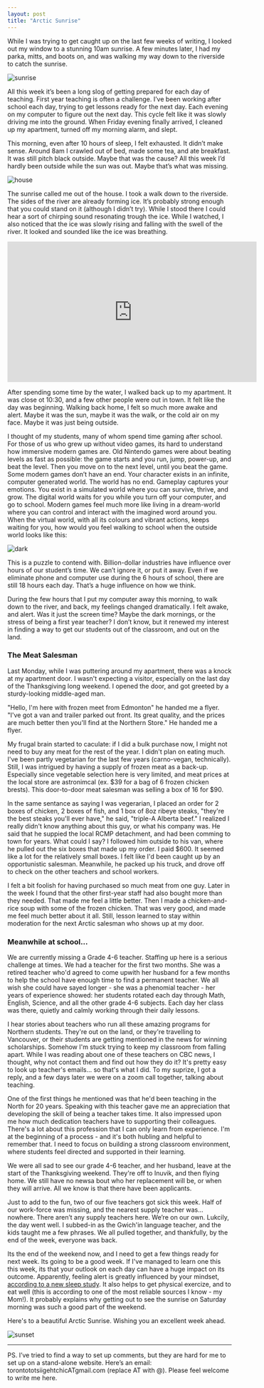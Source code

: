 ```yaml
---
layout: post
title: "Arctic Sunrise"
---
```



While I was trying to get caught up on the last few weeks of writing, I looked out my window to a stunning 10am sunrise. A few minutes later, I had my parka, mitts, and boots on, and was walking my way down to the riverside to catch the sunrise. 

![sunrise](https://www.dropbox.com/scl/fi/f7q2qrzp1isfmjucc0r1v/20241019_101414.jpg?rlkey=wh7p9lrvsvlicixak7gdrm79q&st=386qnhaj&raw=1)

All this week it’s been a long slog of getting prepared for each day of teaching. First year teaching is often a challenge. I’ve been working after school each day, trying to get lessons ready for the next day. Each evening on my computer to figure out the next day. This cycle felt like it was slowly driving me into the ground. When Friday evening finally arrived, I cleaned up my apartment, turned off my morning alarm, and slept.

This morning, even after 10 hours of sleep, I felt exhausted. It didn’t make sense. Around 8am I crawled out of bed, made some tea, and ate breakfast. It was still pitch black outside. Maybe that was the cause? All this week I’d hardly been outside while the sun was out. Maybe that’s what was missing.

![house](https://www.dropbox.com/scl/fi/5jdykitu2enfno3eril92/20241019_102123.jpg?rlkey=2umvkfz2e195wizpemzyo1cp8&st=6zw2qfvd&raw=1)

The sunrise called me out of the house. I took a walk down to the riverside. The sides of the river are already forming ice. It’s probably strong enough that you could stand on it (although I didn’t try). While I stood there I could hear a sort of chirping sound resonating trough the ice. While I watched, I also noticed that the ice was slowly rising and falling with the swell of the river. It looked and sounded like the ice was breathing. 

<iframe width="560" height="315" src="https://www.youtube.com/embed/C0Dv7-0KrE8?si=B01iUea1XX5wejZG" title="YouTube video player" frameborder="0" allow="accelerometer; autoplay; clipboard-write; encrypted-media; gyroscope; picture-in-picture; web-share" referrerpolicy="strict-origin-when-cross-origin" allowfullscreen></iframe>


After spending some time by the water, I walked back up to my apartment. It was close ot 10:30, and a few other people were out in town. It felt like the day was beginning. Walking back home, I felt so much more awake and alert. Maybe it was the sun, maybe it was the walk, or the cold air on my face. Maybe it was just being outside. 

I thought of my students, many of whom spend time gaming after school. For those of us who grew up without video games, its hard to understand how immersive modern games are. Old Nintendo games were about beating levels as fast as possible: the game starts and you run, jump, power-up, and beat the level. Then you move on to the next level, until you beat the game. Some modern games don’t have an end. Your character exists in an infinite, computer generated world. The world has no end.  Gameplay captures your emotions. You exist in a simulated world where you can survive, thrive, and grow. The digital world waits for you while you turn off your computer, and go to school. Modern games feel much more like living in a dream-world where you can control and interact with the imagined word around you. When the virtual world, with all its colours and vibrant actions, keeps waiting for you, how would you feel walking to school when the outside world looks like this:

![dark](https://www.dropbox.com/scl/fi/m9e2kl0jkwjdzpzrr2bg9/20241008_071209.jpg?rlkey=7m4hitw9anl8q2n6575h6u8fj&st=nu7umawl&raw=1)

This is a puzzle to contend with. Billion-dollar industries have influence over hours of our student’s time. We can’t ignore it, or put it away. Even if we eliminate phone and computer use during the 6 hours of school, there are still 18 hours each day. That’s a huge influence on how we think.

During the few hours that I put my computer away this morning, to walk down to the river, and back, my feelings changed dramatically. I felt awake, and alert. Was it just the screen time? Maybe the dark mornings, or the stress of being a first year teacher? I don’t know, but it renewed my interest in finding a way to get our students out of the classroom, and out on the land.   

### The Meat Salesman

Last Monday, while I was puttering around my apartment, there was a knock at my apartment door. I wasn't expecting a visitor, especially on the last day of the Thanksgiving long weekend. I opened the door, and got greeted by a sturdy-looking middle-aged man. 

"Hello, I'm here with frozen meet from Edmonton" he handed me a flyer. "I've got a van and trailer parked out front. Its great quality, and the prices are much better then you'll find at the Northern Store." He handed me a flyer. 

My frugal brain started to caculate: if I did a bulk purchase now, I might not need to buy any meat for the rest of the year. I didn't plan on eating much. I've been partly vegetarian for the last few years (carno-vegan, technically). Still, I was intrigued by having a supply of frozen meat as a back-up. Especially since vegetable selection here is very limited, and meat prices at the local store are astronimcal (ex. $39 for a bag of 6 frozen chicken brests). This door-to-door meat salesman was selling a box of 16 for $90. 

In the same sentance as saying I was vegerarian, I placed an order for 2 boxes of chicken, 2 boxes of fish, and 1 box of 8oz ribeye steaks, "they're the best steaks you'll ever have," he said, "triple-A Alberta beef." I realized I really didn't know anything about this guy, or what his company was. He said that he suppied the local RCMP detachment, and had been comming to town for years. What could I say? I followed him outside to his van, where he pulled out the six boxes that made up my order. I paid $600. It seemed like a lot for the relatively small boxes. I felt like I'd been caught up by an opportunistic salesman. Meanwhile, he packed up his truck, and drove off to check on the other teachers and school workers. 

I felt a bit foolish for having purchased so much meat from one guy. Later in the week I found that the other first-year staff had also bought more than they needed. That made me feel a little better. Then I made a chicken-and-rice soup with some of the frozen chicken. That was very good, and made me feel much better about it all. Still, lesson learned to stay within moderation for the next Arctic salesman who shows up at my door. 

### Meanwhile at school…

We are currently missing a Grade 4-6 teacher. Staffing up here is a serious challenge at times. We had a teacher for the first two months. She was a retired teacher who'd agreed to come upwith her husband for a few months to help the school have enough time to find a permanent teacher. We all wish she could have sayed longer - she was a phenomial teacher - her years of experience showed: her students rotated each day through Math, English, Science, and all the other grade 4-6 subjects. Each day her class was there, quietly and calmly working through their daily lessons. 

I hear stories about teachers who run all these amazing programs for Northern students. They're out on the land, or they're travelling to Vancouver, or their students are getting mentioned in the news for winning scholarships. Somehow I'm stuck trying to keep my classroom from falling apart. While I was reading about one of these teachers on CBC news, I thought, why not contact them and find out how they do it? It's pretty easy to look up teacher's emails... so that's what I did. To my suprize, I got a reply, and a few days later we were on a zoom call together, talking about teaching. 

One of the first things he mentioned was that he'd been teaching in the North for 20 years. Speaking with this teacher gave me an appreciation that developing the skill of being a teacher takes time. It also impressed upon me how much dedication teachers have to supporting their colleagues. There's a lot about this profession that I can only learn from experience. I'm at the beginning of a process - and it's both hubling and helpful to remember that. I need to focus on building a strong classroom environment, where students feel directed and supported in their learning. 

We were all sad to see our grade 4-6 teacher, and her husband, leave at the start of the Thanksgiving weekend. They're off to Inuvik, and then flying home. We still have no newsa bout who her replacement will be, or when they will arrive. All we know is that there have been applicants. 

Just to add to the fun, two of our five teachers got sick this week. Half of our work-force was missing, and the nearest supply teacher was... nowhere. There aren’t any supply teachers here. We’re on our own. Lukcily, the day went well. I subbed-in as the Gwich'in language teacher, and the kids taught me a few phrases. We all pulled together, and thankfully, by the end of the week, everyone was back. 

Its the end of the weekend now, and I need to get a few things ready for next week. Its going to be a good week. If I've managed to learn one this this week, its that your outlook on each day can have a huge impact on its outcome. Apparently, feeling alert is greatly influenced by your mindset, [according to a new sleep study](https://www.bbc.com/future/article/20241014-need-a-good-nights-sleep-trying-changing-how-you-think-about-it). It also helps to get physical exercize, and to eat well (this is according to one of the most reliable sources I know - my Mom!). It probably explains why getting out to see the sunrise on Saturday morning was such a good part of the weekend. 

Here's to a beautiful Arctic Sunrise. Wishing you an excellent week ahead.   

![sunset](https://www.dropbox.com/scl/fi/tie3dm50wg13gti8rpelz/20241020_185113.jpg?rlkey=wmfsxii59zv32k5dt6hmanjz3&raw=1)

---

PS. I’ve tried to find a way to set up comments, but they are hard for me to set up on a stand-alone website. Here’s an email: torontototsiigehtchicATgmail.com (replace AT with @). Please feel welcome to write me here. 

